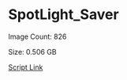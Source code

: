 # SpotLight_Saver

Image Count: 826

Size: 0.506 GB

[Script Link](https://github.com/liuyal/Archive/blob/master/Python/Utilities/Miscellaneous/spotlight_saver.py)